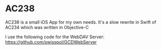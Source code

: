 # AC238

AC238 is a small iOS App for my own needs. It's a slow rewrite in Swift of AC234 which was written in Objective-C

I use the following code for the WebDAV Server: https://github.com/swisspol/GCDWebServer
